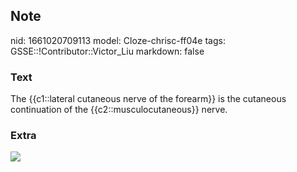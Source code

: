## Note
nid: 1661020709113
model: Cloze-chrisc-ff04e
tags: GSSE::!Contributor::Victor_Liu
markdown: false

### Text
The {{c1::lateral cutaneous nerve of the forearm}} is the cutaneous continuation of the {{c2::musculocutaneous}} nerve.

### Extra
<img src=
"2-Figure1-1-11316a883a049afa12774acb9c2b9703ae45029c.png">
